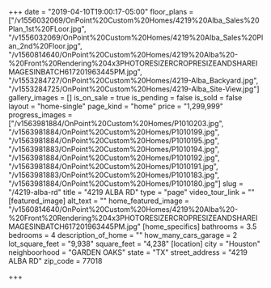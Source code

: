 +++
date = "2019-04-10T19:00:17-05:00"
floor_plans = ["/v1556032069/OnPoint%20Custom%20Homes/4219%20Alba_Sales%20Plan_1st%20FLoor.jpg", "/v1556032069/OnPoint%20Custom%20Homes/4219%20Alba_Sales%20Plan_2nd%20Floor.jpg", "/v1560814640/OnPoint%20Custom%20Homes/4219%20Alba%20-%20Front%20Rendering%204x3PHOTORESIZERCROPRESIZEANDSHAREIMAGESINBATCH617201963445PM.jpg", "/v1553284727/OnPoint%20Custom%20Homes/4219-Alba_Backyard.jpg", "/v1553284725/OnPoint%20Custom%20Homes/4219-Alba_Site-View.jpg"]
gallery_images = []
is_on_sale = true
is_pending = false
is_sold = false
layout = "home-single"
page_kind = "home"
price = "1,299,999"
progress_images = ["/v1563981884/OnPoint%20Custom%20Homes/P1010203.jpg", "/v1563981884/OnPoint%20Custom%20Homes/P1010199.jpg", "/v1563981884/OnPoint%20Custom%20Homes/P1010195.jpg", "/v1563981883/OnPoint%20Custom%20Homes/P1010194.jpg", "/v1563981884/OnPoint%20Custom%20Homes/P1010192.jpg", "/v1563981884/OnPoint%20Custom%20Homes/P1010191.jpg", "/v1563981883/OnPoint%20Custom%20Homes/P1010183.jpg", "/v1563981884/OnPoint%20Custom%20Homes/P1010180.jpg"]
slug = "/4219-alba-rd"
title = "4219 ALBA RD"
type = "page"
video_tour_link = ""
[featured_image]
alt_text = ""
home_featured_image = "/v1560814640/OnPoint%20Custom%20Homes/4219%20Alba%20-%20Front%20Rendering%204x3PHOTORESIZERCROPRESIZEANDSHAREIMAGESINBATCH617201963445PM.jpg"
[home_specifics]
bathrooms = 3.5
bedrooms = 4
description_of_home = ""
how_many_cars_garage = 2
lot_square_feet = "9,938"
square_feet = "4,238"
[location]
city = "Houston"
neighboorhood = "GARDEN OAKS"
state = "TX"
street_address = "4219 ALBA RD"
zip_code = 77018

+++
